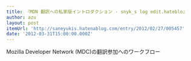 ```yaml
---
title: 『MDN 翻訳への私家版イントロダクション - snyk_s log edit.hateblo』
author: azu
layout: post
itemUrl: 'http://saneyukis.hatenablog.com/entry/2012/02/27/005457'
date: '2012-03-31T15:00:00.000Z'
---
```

Mozilla Developer Network (MDC)の翻訳参加へのワークフロー
